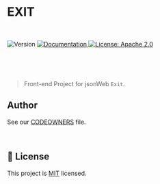 <h1>EXIT</h1>   
<div style="display:flex;">   
  <p> 
  <br>
    <img  alt="Version"  src="https://img.shields.io/badge/version-1.0-blue.svg?cacheSeconds=2592000"  />  
    <a  href="https://www.spaceone.org/docs/guides"  target="_blank">  
    <img  alt="Documentation"  src="https://img.shields.io/badge/documentation-yes-brightgreen.svg"  />  
    </a>  
    <a  href="https://www.apache.org/licenses/MIT"  target="_blank">  
    <img  alt="License: Apache 2.0"  src="https://img.shields.io/badge/License-MIT-yellow.svg"  />  
    </a> 
</p>

</div>

&nbsp;  
&nbsp;

> Front-end Project for jsonWeb `Exit`.
> <br>

## Author

See our [CODEOWNERS](./.github/CODEOWNERS) file.

<br/>

## 📝 License

This project is [MIT](https://www.apache.org/licenses/MIT) licensed.
